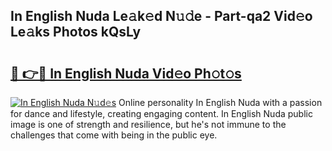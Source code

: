 ## In English Nuda Le𝚊k𝚎d N𝚞𝚍e - Part-qa2 Vid𝚎o Le𝚊ks Photos kQsLy

# <h2><a href="http://fbeqhx.evod.top/?m=In+English+Nuda">🔗 👉🔴 In English Nuda Vid𝚎o Ph𝚘t𝚘s</a></h2>

[![In English Nuda N𝚞d𝚎s](https://i.imgur.com/8V9OHl7.gif)](http://fbeqhx.evod.top/?m=In+English+Nuda)
Online personality In English Nuda with a passion for dance and lifestyle, creating engaging content. In English Nuda public image is one of strength and resilience, but he's not immune to the challenges that come with being in the public eye. 
